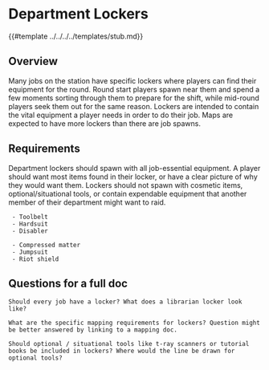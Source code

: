 # Department Lockers

{{#template ../../../../templates/stub.md}}

## Overview

Many jobs on the station have specific lockers where players can find their equipment for the round. Round start players spawn near them and spend a few moments sorting through them to prepare for the shift, while mid-round players seek them out for the same reason. Lockers are intended to contain the vital equipment a player needs in order to do their job. Maps are expected to have more lockers than there are job spawns.

## Requirements

Department lockers should spawn with all job-essential equipment. A player should want most items found in their locker, or have a clear picture of why they would want them. Lockers should not spawn with cosmetic items, optional/situational tools, or contain expendable equipment that another member of their department might want to raid.

```admonish success "Good:"
 - Toolbelt
 - Hardsuit
 - Disabler
```

```admonish failure "Bad:"
 - Compressed matter
 - Jumpsuit
 - Riot shield
```

## Questions for a full doc

```admonish question
Should every job have a locker? What does a librarian locker look like?
```

```admonish question
What are the specific mapping requirements for lockers? Question might be better answered by linking to a mapping doc.
```

```admonish question
Should optional / situational tools like t-ray scanners or tutorial books be included in lockers? Where would the line be drawn for optional tools?
```